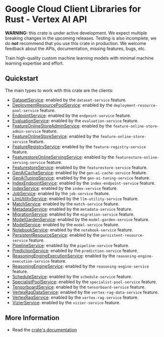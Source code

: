 # Google Cloud Client Libraries for Rust - Vertex AI API

<!-- Code generated by sidekick. DO NOT EDIT. -->

**WARNING:** this crate is under active development. We expect multiple breaking
changes in the upcoming releases. Testing is also incomplete, we do **not**
recommend that you use this crate in production. We welcome feedback about the
APIs, documentation, missing features, bugs, etc.

Train high-quality custom machine learning models with minimal machine
learning expertise and effort.

## Quickstart

The main types to work with this crate are the clients:

- [DatasetService]: enabled by the `dataset-service` feature.
- [DeploymentResourcePoolService]: enabled by the `deployment-resource-pool-service` feature.
- [EndpointService]: enabled by the `endpoint-service` feature.
- [EvaluationService]: enabled by the `evaluation-service` feature.
- [FeatureOnlineStoreAdminService]: enabled by the `feature-online-store-admin-service` feature.
- [FeatureOnlineStoreService]: enabled by the `feature-online-store-service` feature.
- [FeatureRegistryService]: enabled by the `feature-registry-service` feature.
- [FeaturestoreOnlineServingService]: enabled by the `featurestore-online-serving-service` feature.
- [FeaturestoreService]: enabled by the `featurestore-service` feature.
- [GenAiCacheService]: enabled by the `gen-ai-cache-service` feature.
- [GenAiTuningService]: enabled by the `gen-ai-tuning-service` feature.
- [IndexEndpointService]: enabled by the `index-endpoint-service` feature.
- [IndexService]: enabled by the `index-service` feature.
- [JobService]: enabled by the `job-service` feature.
- [LlmUtilityService]: enabled by the `llm-utility-service` feature.
- [MatchService]: enabled by the `match-service` feature.
- [MetadataService]: enabled by the `metadata-service` feature.
- [MigrationService]: enabled by the `migration-service` feature.
- [ModelGardenService]: enabled by the `model-garden-service` feature.
- [ModelService]: enabled by the `model-service` feature.
- [NotebookService]: enabled by the `notebook-service` feature.
- [PersistentResourceService]: enabled by the `persistent-resource-service` feature.
- [PipelineService]: enabled by the `pipeline-service` feature.
- [PredictionService]: enabled by the `prediction-service` feature.
- [ReasoningEngineExecutionService]: enabled by the `reasoning-engine-execution-service` feature.
- [ReasoningEngineService]: enabled by the `reasoning-engine-service` feature.
- [ScheduleService]: enabled by the `schedule-service` feature.
- [SpecialistPoolService]: enabled by the `specialist-pool-service` feature.
- [TensorboardService]: enabled by the `tensorboard-service` feature.
- [VertexRagDataService]: enabled by the `vertex-rag-data-service` feature.
- [VertexRagService]: enabled by the `vertex-rag-service` feature.
- [VizierService]: enabled by the `vizier-service` feature.

## More Information

- Read the [crate's documentation](https://docs.rs/google-cloud-aiplatform-v1/latest/google-cloud-aiplatform-v1)

[DatasetService]: https://docs.rs/google-cloud-aiplatform-v1/latest/google_cloud_aiplatform_v1/client/struct.DatasetService.html
[DeploymentResourcePoolService]: https://docs.rs/google-cloud-aiplatform-v1/latest/google_cloud_aiplatform_v1/client/struct.DeploymentResourcePoolService.html
[EndpointService]: https://docs.rs/google-cloud-aiplatform-v1/latest/google_cloud_aiplatform_v1/client/struct.EndpointService.html
[EvaluationService]: https://docs.rs/google-cloud-aiplatform-v1/latest/google_cloud_aiplatform_v1/client/struct.EvaluationService.html
[FeatureOnlineStoreAdminService]: https://docs.rs/google-cloud-aiplatform-v1/latest/google_cloud_aiplatform_v1/client/struct.FeatureOnlineStoreAdminService.html
[FeatureOnlineStoreService]: https://docs.rs/google-cloud-aiplatform-v1/latest/google_cloud_aiplatform_v1/client/struct.FeatureOnlineStoreService.html
[FeatureRegistryService]: https://docs.rs/google-cloud-aiplatform-v1/latest/google_cloud_aiplatform_v1/client/struct.FeatureRegistryService.html
[FeaturestoreOnlineServingService]: https://docs.rs/google-cloud-aiplatform-v1/latest/google_cloud_aiplatform_v1/client/struct.FeaturestoreOnlineServingService.html
[FeaturestoreService]: https://docs.rs/google-cloud-aiplatform-v1/latest/google_cloud_aiplatform_v1/client/struct.FeaturestoreService.html
[GenAiCacheService]: https://docs.rs/google-cloud-aiplatform-v1/latest/google_cloud_aiplatform_v1/client/struct.GenAiCacheService.html
[GenAiTuningService]: https://docs.rs/google-cloud-aiplatform-v1/latest/google_cloud_aiplatform_v1/client/struct.GenAiTuningService.html
[IndexEndpointService]: https://docs.rs/google-cloud-aiplatform-v1/latest/google_cloud_aiplatform_v1/client/struct.IndexEndpointService.html
[IndexService]: https://docs.rs/google-cloud-aiplatform-v1/latest/google_cloud_aiplatform_v1/client/struct.IndexService.html
[JobService]: https://docs.rs/google-cloud-aiplatform-v1/latest/google_cloud_aiplatform_v1/client/struct.JobService.html
[LlmUtilityService]: https://docs.rs/google-cloud-aiplatform-v1/latest/google_cloud_aiplatform_v1/client/struct.LlmUtilityService.html
[MatchService]: https://docs.rs/google-cloud-aiplatform-v1/latest/google_cloud_aiplatform_v1/client/struct.MatchService.html
[MetadataService]: https://docs.rs/google-cloud-aiplatform-v1/latest/google_cloud_aiplatform_v1/client/struct.MetadataService.html
[MigrationService]: https://docs.rs/google-cloud-aiplatform-v1/latest/google_cloud_aiplatform_v1/client/struct.MigrationService.html
[ModelGardenService]: https://docs.rs/google-cloud-aiplatform-v1/latest/google_cloud_aiplatform_v1/client/struct.ModelGardenService.html
[ModelService]: https://docs.rs/google-cloud-aiplatform-v1/latest/google_cloud_aiplatform_v1/client/struct.ModelService.html
[NotebookService]: https://docs.rs/google-cloud-aiplatform-v1/latest/google_cloud_aiplatform_v1/client/struct.NotebookService.html
[PersistentResourceService]: https://docs.rs/google-cloud-aiplatform-v1/latest/google_cloud_aiplatform_v1/client/struct.PersistentResourceService.html
[PipelineService]: https://docs.rs/google-cloud-aiplatform-v1/latest/google_cloud_aiplatform_v1/client/struct.PipelineService.html
[PredictionService]: https://docs.rs/google-cloud-aiplatform-v1/latest/google_cloud_aiplatform_v1/client/struct.PredictionService.html
[ReasoningEngineExecutionService]: https://docs.rs/google-cloud-aiplatform-v1/latest/google_cloud_aiplatform_v1/client/struct.ReasoningEngineExecutionService.html
[ReasoningEngineService]: https://docs.rs/google-cloud-aiplatform-v1/latest/google_cloud_aiplatform_v1/client/struct.ReasoningEngineService.html
[ScheduleService]: https://docs.rs/google-cloud-aiplatform-v1/latest/google_cloud_aiplatform_v1/client/struct.ScheduleService.html
[SpecialistPoolService]: https://docs.rs/google-cloud-aiplatform-v1/latest/google_cloud_aiplatform_v1/client/struct.SpecialistPoolService.html
[TensorboardService]: https://docs.rs/google-cloud-aiplatform-v1/latest/google_cloud_aiplatform_v1/client/struct.TensorboardService.html
[VertexRagDataService]: https://docs.rs/google-cloud-aiplatform-v1/latest/google_cloud_aiplatform_v1/client/struct.VertexRagDataService.html
[VertexRagService]: https://docs.rs/google-cloud-aiplatform-v1/latest/google_cloud_aiplatform_v1/client/struct.VertexRagService.html
[VizierService]: https://docs.rs/google-cloud-aiplatform-v1/latest/google_cloud_aiplatform_v1/client/struct.VizierService.html
